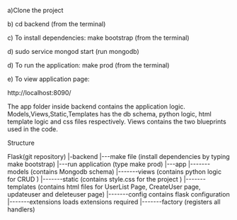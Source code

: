 a)Clone the project

b) cd backend (from the terminal)

c) To install dependencies: make bootstrap (from the terminal)

d) sudo service mongod start (run mongodb)

d) To run the application: make prod  (from the terminal)

e) To view application page:
 
http://localhost:8090/

The app folder inside backend contains the application logic. Models,Views,Static,Templates has the db schema, python logic, html template logic and css files respectively.
Views contains the two blueprints used in the code.

Structure

Flask(git repository)
|-backend
|---make file (install dependencies by typing make bootstrap)
|---run application (type make prod)
|---app
|-------models (contains Mongodb schema)
|-------views (contains python logic for CRUD )
|-------static (contains style.css for the project )
|-------templates (contains html files for UserList Page, CreateUser page, updateuser and deleteuser page) 
|-------config contains flask configuration
|-------extensions loads extensions required
|-------factory (registers all handlers)


